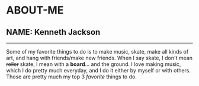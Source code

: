 # ABOUT-ME
## NAME: Kenneth Jackson
---
Some of my favorite things to do is to make music, skate, make all kinds of art, and hang with friends/make new friends. When I say skate, I don't mean ~~roller~~ skate, I mean with a **board**... and the ground. I love making music, which I do pretty much everyday, and I do it either by myself or with others. Those are pretty much my top 3 *favorite* things to do.